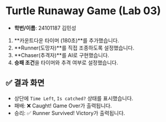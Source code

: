# Turtle Runaway Game (Lab 03)

- **학번/이름**: 24101187 김민성

1. **카운트다운 타이머 (180초)**를 추가했습니다.  
2. **Runner(도망자)**를 직접 조종하도록 설정했습니다.  
3. **Chaser(추격자)**를 AI로 구현했습니다.  
4. **승패 조건**을 타이머와 추격 여부로 설정했습니다.  

## ✅ 결과 화면
- 상단에 `Time Left`, `Is catched?` 상태를 표시했습니다.  
- 패배: ❌ Caught! Game Over가 출력됩니다.  
- 승리: ✅ Runner Survived! Victory가 출력됩니다.  
